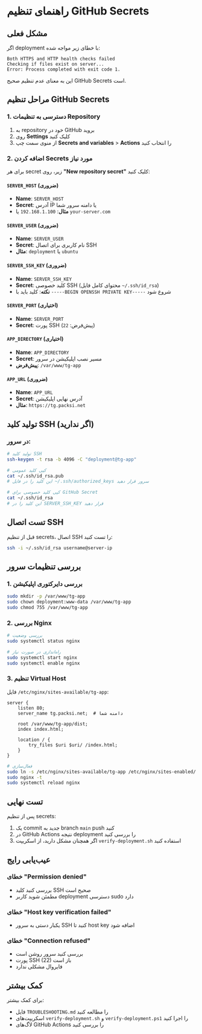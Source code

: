 # راهنمای تنظیم GitHub Secrets

## مشکل فعلی
اگر deployment با خطای زیر مواجه شده:
```
Both HTTPS and HTTP health checks failed
Checking if files exist on server...
Error: Process completed with exit code 1.
```

این به معنای عدم تنظیم صحیح GitHub Secrets است.

## مراحل تنظیم GitHub Secrets

### 1. دسترسی به تنظیمات Repository
1. به repository خود در GitHub بروید
2. روی **Settings** کلیک کنید
3. از منوی سمت چپ **Secrets and variables** > **Actions** را انتخاب کنید

### 2. اضافه کردن Secrets مورد نیاز

برای هر secret زیر، روی **"New repository secret"** کلیک کنید:

#### `SERVER_HOST` (ضروری)
- **Name**: `SERVER_HOST`
- **Secret**: آدرس IP یا دامنه سرور شما
- **مثال**: `192.168.1.100` یا `your-server.com`

#### `SERVER_USER` (ضروری)
- **Name**: `SERVER_USER`
- **Secret**: نام کاربری برای اتصال SSH
- **مثال**: `deployment` یا `ubuntu`

#### `SERVER_SSH_KEY` (ضروری)
- **Name**: `SERVER_SSH_KEY`
- **Secret**: کلید خصوصی SSH (محتوای کامل فایل `~/.ssh/id_rsa`)
- **نکته**: کلید باید با `-----BEGIN OPENSSH PRIVATE KEY-----` شروع شود

#### `SERVER_PORT` (اختیاری)
- **Name**: `SERVER_PORT`
- **Secret**: پورت SSH (پیش‌فرض: `22`)

#### `APP_DIRECTORY` (اختیاری)
- **Name**: `APP_DIRECTORY`
- **Secret**: مسیر نصب اپلیکیشن در سرور
- **پیش‌فرض**: `/var/www/tg-app`

#### `APP_URL` (ضروری)
- **Name**: `APP_URL`
- **Secret**: آدرس نهایی اپلیکیشن
- **مثال**: `https://tg.packsi.net`

## تولید کلید SSH (اگر ندارید)

### در سرور:
```bash
# تولید کلید SSH
ssh-keygen -t rsa -b 4096 -C "deployment@tg-app"

# کپی کلید عمومی
cat ~/.ssh/id_rsa.pub
# این کلید را در فایل ~/.ssh/authorized_keys سرور قرار دهید

# کپی کلید خصوصی برای GitHub Secret
cat ~/.ssh/id_rsa
# این کلید را در SERVER_SSH_KEY قرار دهید
```

## تست اتصال SSH

قبل از تنظیم secrets، اتصال SSH را تست کنید:

```bash
ssh -i ~/.ssh/id_rsa username@server-ip
```

## بررسی تنظیمات سرور

### 1. بررسی دایرکتوری اپلیکیشن
```bash
sudo mkdir -p /var/www/tg-app
sudo chown deployment:www-data /var/www/tg-app
sudo chmod 755 /var/www/tg-app
```

### 2. بررسی Nginx
```bash
# بررسی وضعیت
sudo systemctl status nginx

# راه‌اندازی در صورت نیاز
sudo systemctl start nginx
sudo systemctl enable nginx
```

### 3. تنظیم Virtual Host
فایل `/etc/nginx/sites-available/tg-app`:
```nginx
server {
    listen 80;
    server_name tg.packsi.net;  # دامنه شما
    
    root /var/www/tg-app/dist;
    index index.html;
    
    location / {
        try_files $uri $uri/ /index.html;
    }
}
```

```bash
# فعال‌سازی
sudo ln -s /etc/nginx/sites-available/tg-app /etc/nginx/sites-enabled/
sudo nginx -t
sudo systemctl reload nginx
```

## تست نهایی

پس از تنظیم secrets:

1. یک commit جدید به branch `main` push کنید
2. در GitHub Actions نتیجه deployment را بررسی کنید
3. اگر همچنان مشکل دارید، از اسکریپت `verify-deployment.sh` استفاده کنید

## عیب‌یابی رایج

### خطای "Permission denied"
- بررسی کنید کلید SSH صحیح است
- مطمئن شوید کاربر deployment دسترسی sudo دارد

### خطای "Host key verification failed"
- یکبار دستی به سرور SSH کنید تا host key اضافه شود

### خطای "Connection refused"
- بررسی کنید سرور روشن است
- پورت SSH (22) باز است
- فایروال مشکلی ندارد

## کمک بیشتر

برای کمک بیشتر:
- فایل `TROUBLESHOOTING.md` را مطالعه کنید
- اسکریپت‌های `verify-deployment.sh` و `verify-deployment.ps1` را اجرا کنید
- لاگ‌های GitHub Actions را بررسی کنید
